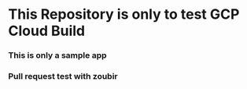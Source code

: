 # This Repository is only to test GCP Cloud Build

### This is only a sample app

### Pull request test with zoubir

